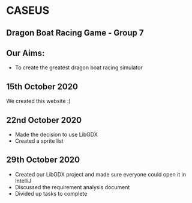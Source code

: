 # CASEUS
## Dragon Boat Racing Game - Group 7

## Our Aims:
- To create the greatest dragon boat racing simulator 


## 15th October 2020
We created this website :)

## 22nd October 2020
* Made the decision to use LibGDX
* Created a sprite list

## 29th October 2020
* Created our LibGDX project and made sure everyone could open it in IntelliJ
* Discussed the requirement analysis document
* Divided up tasks to complete 
